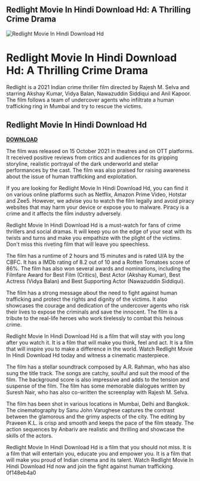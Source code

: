 ## Redlight Movie In Hindi Download Hd: A Thrilling Crime Drama

 
![Redlight Movie In Hindi Download Hd](https://www.rottentomatoes.com/assets/pizza-pie/head-assets/images/RT_TwitterCard_2018.jpg)

 
# Redlight Movie In Hindi Download Hd: A Thrilling Crime Drama
 
Redlight is a 2021 Indian crime thriller film directed by Rajesh M. Selva and starring Akshay Kumar, Vidya Balan, Nawazuddin Siddiqui and Anil Kapoor. The film follows a team of undercover agents who infiltrate a human trafficking ring in Mumbai and try to rescue the victims.
 
## Redlight Movie In Hindi Download Hd


[**DOWNLOAD**](https://www.google.com/url?q=https%3A%2F%2Furluss.com%2F2tKC95&sa=D&sntz=1&usg=AOvVaw0IJkGwTk0rAwzfEWJAzcJu)

 
The film was released on 15 October 2021 in theatres and on OTT platforms. It received positive reviews from critics and audiences for its gripping storyline, realistic portrayal of the dark underworld and stellar performances by the cast. The film was also praised for raising awareness about the issue of human trafficking and exploitation.
 
If you are looking for Redlight Movie In Hindi Download Hd, you can find it on various online platforms such as Netflix, Amazon Prime Video, Hotstar and Zee5. However, we advise you to watch the film legally and avoid piracy websites that may harm your device or expose you to malware. Piracy is a crime and it affects the film industry adversely.
 
Redlight Movie In Hindi Download Hd is a must-watch for fans of crime thrillers and social dramas. It will keep you on the edge of your seat with its twists and turns and make you empathize with the plight of the victims. Don't miss this riveting film that will leave you speechless.
  
The film has a runtime of 2 hours and 15 minutes and is rated U/A by the CBFC. It has a IMDb rating of 8.2 out of 10 and a Rotten Tomatoes score of 86%. The film has also won several awards and nominations, including the Filmfare Award for Best Film (Critics), Best Actor (Akshay Kumar), Best Actress (Vidya Balan) and Best Supporting Actor (Nawazuddin Siddiqui).
 
The film has a strong message about the need to fight against human trafficking and protect the rights and dignity of the victims. It also showcases the courage and dedication of the undercover agents who risk their lives to expose the criminals and save the innocent. The film is a tribute to the real-life heroes who work tirelessly to combat this heinous crime.
 
Redlight Movie In Hindi Download Hd is a film that will stay with you long after you watch it. It is a film that will make you think, feel and act. It is a film that will inspire you to make a difference in the world. Watch Redlight Movie In Hindi Download Hd today and witness a cinematic masterpiece.
  
The film has a stellar soundtrack composed by A.R. Rahman, who has also sung the title track. The songs are catchy, soulful and suit the mood of the film. The background score is also impressive and adds to the tension and suspense of the film. The film has some memorable dialogues written by Suresh Nair, who has also co-written the screenplay with Rajesh M. Selva.
 
The film has been shot in various locations in Mumbai, Delhi and Bangkok. The cinematography by Sanu John Varughese captures the contrast between the glamorous and the grimy aspects of the city. The editing by Praveen K.L. is crisp and smooth and keeps the pace of the film steady. The action sequences by Anbariv are realistic and thrilling and showcase the skills of the actors.
 
Redlight Movie In Hindi Download Hd is a film that you should not miss. It is a film that will entertain you, educate you and empower you. It is a film that will make you proud of Indian cinema and its talent. Watch Redlight Movie In Hindi Download Hd now and join the fight against human trafficking.
 0f148eb4a0
